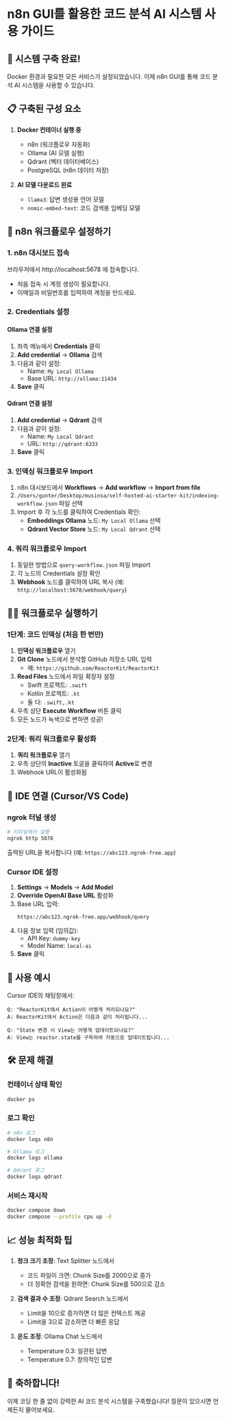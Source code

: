 # n8n GUI를 활용한 코드 분석 AI 시스템 사용 가이드

## 🚀 시스템 구축 완료!

Docker 환경과 필요한 모든 서비스가 설정되었습니다. 이제 n8n GUI를 통해 코드 분석 AI 시스템을 사용할 수 있습니다.

## 📋 구축된 구성 요소

1. **Docker 컨테이너 실행 중**
   - n8n (워크플로우 자동화)
   - Ollama (AI 모델 실행)
   - Qdrant (벡터 데이터베이스)
   - PostgreSQL (n8n 데이터 저장)

2. **AI 모델 다운로드 완료**
   - `llama3`: 답변 생성용 언어 모델
   - `nomic-embed-text`: 코드 검색용 임베딩 모델

## 🔧 n8n 워크플로우 설정하기

### 1. n8n 대시보드 접속
브라우저에서 http://localhost:5678 에 접속합니다.
- 처음 접속 시 계정 생성이 필요합니다.
- 이메일과 비밀번호를 입력하여 계정을 만드세요.

### 2. Credentials 설정

#### Ollama 연결 설정
1. 좌측 메뉴에서 **Credentials** 클릭
2. **Add credential** → **Ollama** 검색
3. 다음과 같이 설정:
   - Name: `My Local Ollama`
   - Base URL: `http://ollama:11434`
4. **Save** 클릭

#### Qdrant 연결 설정
1. **Add credential** → **Qdrant** 검색
2. 다음과 같이 설정:
   - Name: `My Local Qdrant`
   - URL: `http://qdrant:6333`
3. **Save** 클릭

### 3. 인덱싱 워크플로우 Import

1. n8n 대시보드에서 **Workflows** → **Add workflow** → **Import from file**
2. `/Users/gunter/Desktop/musinsa/self-hosted-ai-starter-kit/indexing-workflow.json` 파일 선택
3. Import 후 각 노드를 클릭하여 Credentials 확인:
   - **Embeddings Ollama** 노드: `My Local Ollama` 선택
   - **Qdrant Vector Store** 노드: `My Local Qdrant` 선택

### 4. 쿼리 워크플로우 Import

1. 동일한 방법으로 `query-workflow.json` 파일 Import
2. 각 노드의 Credentials 설정 확인
3. **Webhook** 노드를 클릭하여 URL 복사 (예: `http://localhost:5678/webhook/query`)

## 🏃‍♂️ 워크플로우 실행하기

### 1단계: 코드 인덱싱 (처음 한 번만)

1. **인덱싱 워크플로우** 열기
2. **Git Clone** 노드에서 분석할 GitHub 저장소 URL 입력
   - 예: `https://github.com/ReactorKit/ReactorKit`
3. **Read Files** 노드에서 파일 확장자 설정
   - Swift 프로젝트: `.swift`
   - Kotlin 프로젝트: `.kt`
   - 둘 다: `.swift,.kt`
4. 우측 상단 **Execute Workflow** 버튼 클릭
5. 모든 노드가 녹색으로 변하면 성공!

### 2단계: 쿼리 워크플로우 활성화

1. **쿼리 워크플로우** 열기
2. 우측 상단의 **Inactive** 토글을 클릭하여 **Active**로 변경
3. Webhook URL이 활성화됨

## 🔗 IDE 연결 (Cursor/VS Code)

### ngrok 터널 생성
```bash
# 터미널에서 실행
ngrok http 5678
```

출력된 URL을 복사합니다 (예: `https://abc123.ngrok-free.app`)

### Cursor IDE 설정

1. **Settings** → **Models** → **Add Model**
2. **Override OpenAI Base URL** 활성화
3. Base URL 입력:
   ```
   https://abc123.ngrok-free.app/webhook/query
   ```
4. 다음 정보 입력 (임의값):
   - API Key: `dummy-key`
   - Model Name: `local-ai`
5. **Save** 클릭

## 💬 사용 예시

Cursor IDE의 채팅창에서:
```
Q: "ReactorKit에서 Action이 어떻게 처리되나요?"
A: ReactorKit에서 Action은 다음과 같이 처리됩니다...

Q: "State 변경 시 View는 어떻게 업데이트되나요?"
A: View는 reactor.state를 구독하여 자동으로 업데이트됩니다...
```

## 🛠️ 문제 해결

### 컨테이너 상태 확인
```bash
docker ps
```

### 로그 확인
```bash
# n8n 로그
docker logs n8n

# Ollama 로그
docker logs ollama

# Qdrant 로그
docker logs qdrant
```

### 서비스 재시작
```bash
docker compose down
docker compose --profile cpu up -d
```

## 📈 성능 최적화 팁

1. **청크 크기 조정**: Text Splitter 노드에서
   - 코드 파일이 크면: Chunk Size를 2000으로 증가
   - 더 정확한 검색을 원하면: Chunk Size를 500으로 감소

2. **검색 결과 수 조정**: Qdrant Search 노드에서
   - Limit을 10으로 증가하면 더 많은 컨텍스트 제공
   - Limit을 3으로 감소하면 더 빠른 응답

3. **온도 조정**: Ollama Chat 노드에서
   - Temperature 0.3: 일관된 답변
   - Temperature 0.7: 창의적인 답변

## 🎉 축하합니다!

이제 코딩 한 줄 없이 강력한 AI 코드 분석 시스템을 구축했습니다!
질문이 있으시면 언제든지 물어보세요.